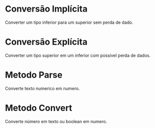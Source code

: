 <h1> Conversão Implícita </h1>
<p> Converter um tipo inferior para um superior sem perda de dado.</p>

<h1> Conversão Explícita </h1>
<p> Converter um tipo superior em um inferior com possível perda de dados. </p>

<h1> Metodo Parse</h1>
<p> Converte texto numerico em numero.</p>

<h1> Metodo Convert</h1>
<p> Converte número em texto ou boolean em numero. </p>
